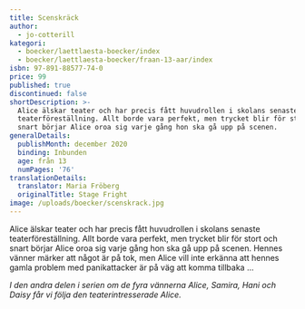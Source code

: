 ```yaml
---
title: Scenskräck
author:
  - jo-cotterill
kategori:
  - boecker/laettlaesta-boecker/index
  - boecker/laettlaesta-boecker/fraan-13-aar/index
isbn: 97-891-88577-74-0
price: 99
published: true
discontinued: false
shortDescription: >-
  Alice älskar teater och har precis fått huvudrollen i skolans senaste
  teaterföreställning. Allt borde vara perfekt, men trycket blir för stort och
  snart börjar Alice oroa sig varje gång hon ska gå upp på scenen.
generalDetails:
  publishMonth: december 2020
  binding: Inbunden
  age: från 13
  numPages: '76'
translationDetails:
  translator: Maria Fröberg
  originalTitle: Stage Fright
image: /uploads/boecker/scenskrack.jpg
---
```

Alice älskar teater och har precis fått huvudrollen i skolans senaste teaterföreställning. Allt borde vara perfekt, men trycket blir för stort och snart börjar Alice oroa sig varje gång hon ska gå upp på scenen. Hennes vänner märker att något är på tok, men Alice vill inte erkänna att hennes gamla problem med panikattacker är på väg att komma tillbaka ...

_I den andra delen i serien om de fyra vännerna Alice, Samira, Hani och Daisy får vi följa den teaterintresserade Alice._
